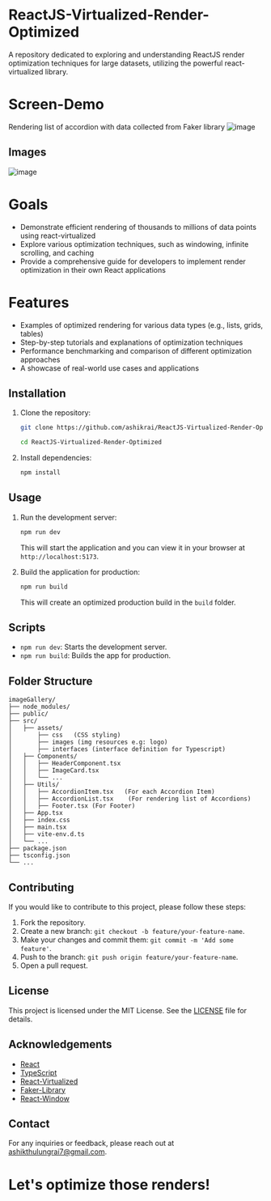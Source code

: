 # ReactJS-Virtualized-Render-Optimized
A repository dedicated to exploring and understanding ReactJS render optimization techniques for large datasets, utilizing the powerful react-virtualized library.

# Screen-Demo
Rendering list of accordion with data collected from Faker library
![image](https://github.com/user-attachments/assets/5ca54c15-e351-435c-83a6-f07aa910ff95)

## Images
![image](https://github.com/user-attachments/assets/571aca4b-7323-4066-b369-dab0c17c2838)

# Goals

- Demonstrate efficient rendering of thousands to millions of data points using react-virtualized
- Explore various optimization techniques, such as windowing, infinite scrolling, and caching
- Provide a comprehensive guide for developers to implement render optimization in their own React applications

# Features

- Examples of optimized rendering for various data types (e.g., lists, grids, tables)
- Step-by-step tutorials and explanations of optimization techniques
- Performance benchmarking and comparison of different optimization approaches
- A showcase of real-world use cases and applications

## Installation

1. Clone the repository:
   ```bash
   git clone https://github.com/ashikrai/ReactJS-Virtualized-Render-Optimized.git
   ```
   
   ```bash
   cd ReactJS-Virtualized-Render-Optimized
   ```

2. Install dependencies:
   ```bash
   npm install
   ```

## Usage

1. Run the development server:
   ```bash
   npm run dev
   ```

   This will start the application and you can view it in your browser at `http://localhost:5173`.

2. Build the application for production:
   ```bash
   npm run build
   ```

   This will create an optimized production build in the `build` folder.

## Scripts

- `npm run dev`: Starts the development server.
- `npm run build`: Builds the app for production.

## Folder Structure

```
imageGallery/
├── node_modules/
├── public/
├── src/
│   ├── assets/
│       ├── css   (CSS styling)
│       ├── images (img resources e.g: logo)
│       ├── interfaces (interface definition for Typescript)
│   ├── Components/
│   │   ├── HeaderComponent.tsx
│   │   ├── ImageCard.tsx
│   │   └── ...
│   ├── Utils/
│   │   ├── AccordionItem.tsx   (For each Accordion Item)
│   │   ├── AccordionList.tsx    (For rendering list of Accordions)
│   │   ├── Footer.tsx (For Footer)
│   ├── App.tsx
│   ├── index.css
│   ├── main.tsx
│   ├── vite-env.d.ts
│   └── ...
├── package.json
├── tsconfig.json
└── ...
```

## Contributing

If you would like to contribute to this project, please follow these steps:

1. Fork the repository.
2. Create a new branch: `git checkout -b feature/your-feature-name`.
3. Make your changes and commit them: `git commit -m 'Add some feature'`.
4. Push to the branch: `git push origin feature/your-feature-name`.
5. Open a pull request.

## License

This project is licensed under the MIT License. See the [LICENSE](LICENSE) file for details.

## Acknowledgements

- [React](https://reactjs.org/)
- [TypeScript](https://www.typescriptlang.org/)
- [React-Virtualized](https://github.com/bvaughn/react-virtualized)
- [Faker-Library](https://v9.fakerjs.dev/)
- [React-Window](https://github.com/bvaughn/react-window)

## Contact

For any inquiries or feedback, please reach out at [ashikthulungrai7@gmail.com](mailto:ashikthulungrai7@gmail.com).

# Let's optimize those renders!
